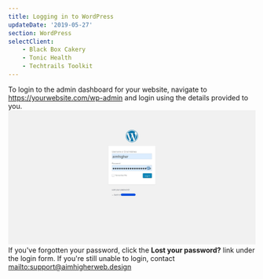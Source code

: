 ```yaml
---
title: Logging in to WordPress
updateDate: '2019-05-27'
section: WordPress
selectClient:
    - Black Box Cakery
    - Tonic Health
    - Techtrails Toolkit
---
```


To login to the admin dashboard for your website, navigate to <https://yourwebsite.com/wp-admin> and login using the details provided to you.
![](../img/cms/wordpress_login.jpg)
If you've forgotten your password, click the **Lost your password?** link under the login form.
If you're still unable to login, contact <mailto:support@aimhigherweb.design>
